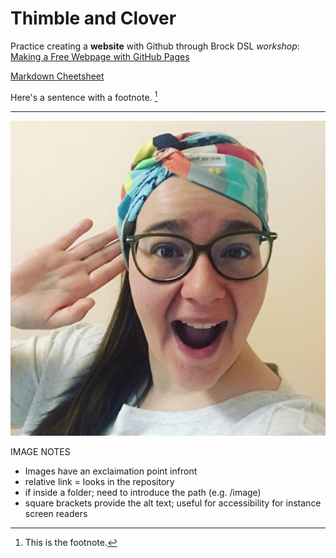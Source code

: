 # Thimble and Clover

Practice creating a **website** with Github through Brock DSL *workshop*: [Making a Free Webpage with GitHub Pages](https://brockdsl.github.io/Making-a-Free-Webpage-with-GitHub-Pages/)

[Markdown Cheetsheet](https://www.markdownguide.org/cheat-sheet/)


Here's a sentence with a footnote. [^1]

---

![Sam](sam.jpeg)

IMAGE NOTES
- Images have an exclaimation point infront
- relative link = looks in the repository
- if inside a folder; need to introduce the path (e.g. /image)
- square brackets provide the alt text; useful for accessibility for instance screen readers


[^1]: This is the footnote.
